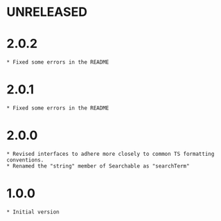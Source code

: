 # UNRELEASED

# 2.0.2
    * Fixed some errors in the README

# 2.0.1
    * Fixed some errors in the README

# 2.0.0
    * Revised interfaces to adhere more closely to common TS formatting conventions.
    * Renamed the "string" member of Searchable as "searchTerm"

# 1.0.0
    * Initial version